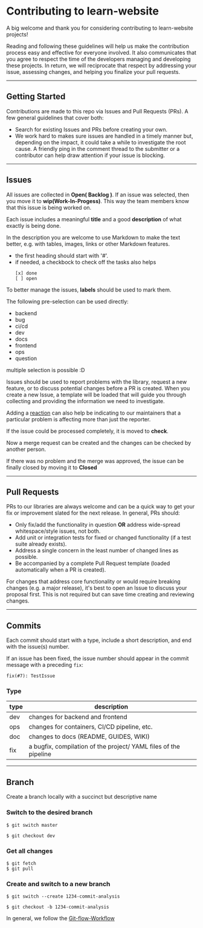 # Contributing to learn-website

A big welcome and thank you for considering contributing to learn-website projects!

Reading and following these guidelines will help us make the contribution process easy and effective for everyone involved. It also communicates that you agree to respect the time of the developers managing and developing these projects. In return, we will reciprocate that respect by addressing your issue, assessing changes, and helping you finalize your pull requests.

---

## Getting Started

Contributions are made to this repo via Issues and Pull Requests (PRs). A few general guidelines that cover both:

- Search for existing Issues and PRs before creating your own.
- We work hard to makes sure issues are handled in a timely manner but, depending on the impact, it could take a while to investigate the root cause. A friendly ping in the comment thread to the submitter or a contributor can help draw attention if your issue is blocking.

---
## Issues

All issues are collected in **Open( Backlog )**.
If an issue was selected, then you move it to **wip(Work-In-Progess)**. This way the team members know that this issue is being worked on.

Each issue includes a meaningful **title** and a good **description** of what exactly is being done.

In the description you are welcome to use Markdown to make the text better, e.g. with tables, images, links or other Markdown features.

- the first heading should start with '#'.
- if needed, a checkbock to check off the tasks also helps 
  ```
  [x] done
  [ ] open
  ```

To better manage the issues, **labels** should be used to mark them.

The following pre-selection can be used directly:

- backend
- bug
- ci/cd
- dev
- docs
- frontend
- ops
- question

multiple selection is possible :D

Issues should be used to report problems with the library, request a new feature, or to discuss potential changes before a PR is created. When you create a new Issue, a template will be loaded that will guide you through collecting and providing the information we need to investigate.

Adding a [reaction](https://github.blog/2016-03-10-add-reactions-to-pull-requests-issues-and-comments/) can also help be indicating to our maintainers that a particular problem is affecting more than just the reporter.

If the issue could be processed completely, it is moved to **check**.

Now a merge request can be created and the changes can be checked by another person.

If there was no problem and the merge was approved, the issue can be finally closed by moving it to **Closed**

---

## Pull Requests

PRs to our libraries are always welcome and can be a quick way to get your fix or improvement slated for the next release. In general, PRs should:

- Only fix/add the functionality in question **OR** address wide-spread whitespace/style issues, not both.
- Add unit or integration tests for fixed or changed functionality (if a test suite already exists).
- Address a single concern in the least number of changed lines as possible.
- Be accompanied by a complete Pull Request template (loaded automatically when a PR is created).

For changes that address core functionality or would require breaking changes (e.g. a major release), it's best to open an Issue to discuss your proposal first. This is not required but can save time creating and reviewing changes.

---

## Commits

Each commit should start with a type, include a short description, and end with the issue(s) number.

If an issue has been fixed, the issue number should appear in the commit message with a preceding `fix`:

```
fix(#7): TestIssue
```
### Type


| type | description |
| ------------ | ----------------------------------------------------------------------------------- |
| dev | changes for backend and frontend |
| ops | changes for containers, CI/CD pipeline, etc. |
| doc | changes to docs (README, GUIDES, WIKI) |
| fix | a bugfix, compilation of the project/ YAML files of the pipeline |

---

## Branch
Create a branch locally with a succinct but descriptive name

### Switch to the desired branch

```shell
$ git switch master

$ git checkout dev
```

### Get all changes

```
$ git fetch
$ git pull
```

### Create and switch to a new branch
```
$ git switch --create 1234-commit-analysis

$ git checkout -b 1234-commit-analysis
```

In general, we follow the [Git-flow-Workflow](https://www.atlassian.com/git/tutorials/comparing-workflows/gitflow-workflow#:~:text=Der%20Git-flow-Workflow%20ist,Release%20des%20Projekts%20konzipiert%20wurde.&text=Git-flow%20ist%20hervorragend%20f%C3%BCr,Release-Zyklus%20nach%20Zeitplan%20geeignet)
